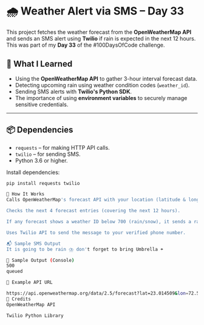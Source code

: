 # 🌧️ Weather Alert via SMS – Day 33

This project fetches the weather forecast from the **OpenWeatherMap API** and sends an SMS alert using **Twilio** if rain is expected in the next 12 hours. This was part of my **Day 33** of the #100DaysOfCode challenge.
## 🧠 What I Learned

- Using the **OpenWeatherMap API** to gather 3-hour interval forecast data.
- Detecting upcoming rain using weather condition codes (`weather_id`).
- Sending SMS alerts with **Twilio's Python SDK**.
- The importance of using **environment variables** to securely manage sensitive credentials.

---
## 📦 Dependencies

- `requests` – for making HTTP API calls.
- `twilio` – for sending SMS.
- Python 3.6 or higher.

Install dependencies:
```bash
pip install requests twilio

🧾 How It Works
Calls OpenWeatherMap's forecast API with your location (latitude & longitude).

Checks the next 4 forecast entries (covering the next 12 hours).

If any forecast shows a weather ID below 700 (rain/snow), it sends a rain alert via SMS.

Uses Twilio API to send the message to your verified phone number.

📬 Sample SMS Output
It is going to be rain ⛈️ don't forget to bring Umbrella ☂️

🧪 Sample Output (Console)
500
queued

📍 Example API URL

https://api.openweathermap.org/data/2.5/forecast?lat=23.014509&lon=72.591759&appid=YOUR_API_KEY
🙌 Credits
OpenWeatherMap API

Twilio Python Library
